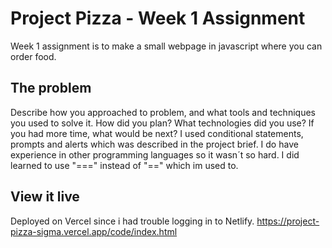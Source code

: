 # Project Pizza - Week 1 Assignment

Week 1 assignment is to make a small webpage in javascript where you can order food.

## The problem

Describe how you approached to problem, and what tools and techniques you used to solve it. How did you plan? What technologies did you use? If you had more time, what would be next?
I used conditional statements, prompts and alerts which was described in the project brief. I do have experience in other programming languages so it wasn´t so hard. I did learned to use "===" instead of "==" which im used to.

## View it live

Deployed on Vercel since i had trouble logging in to Netlify.
https://project-pizza-sigma.vercel.app/code/index.html
